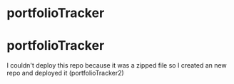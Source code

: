 # portfolioTracker
# portfolioTracker
I couldn't deploy this repo because it was a zipped file so I created an new repo and deployed it (portfolioTracker2)
